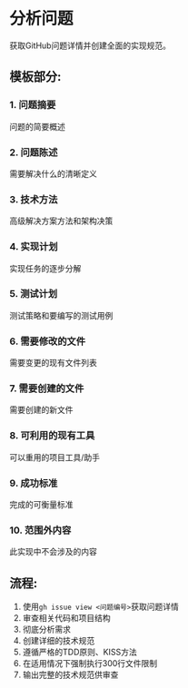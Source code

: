 # 分析问题

获取GitHub问题详情并创建全面的实现规范。

## 模板部分:

### 1. 问题摘要
问题的简要概述

### 2. 问题陈述  
需要解决什么的清晰定义

### 3. 技术方法
高级解决方案方法和架构决策

### 4. 实现计划
实现任务的逐步分解

### 5. 测试计划
测试策略和要编写的测试用例

### 6. 需要修改的文件
需要变更的现有文件列表

### 7. 需要创建的文件
需要创建的新文件

### 8. 可利用的现有工具
可以重用的项目工具/助手

### 9. 成功标准
完成的可衡量标准

### 10. 范围外内容
此实现中不会涉及的内容

## 流程:
1. 使用`gh issue view <问题编号>`获取问题详情
2. 审查相关代码和项目结构
3. 彻底分析需求
4. 创建详细的技术规范
5. 遵循严格的TDD原则、KISS方法
6. 在适用情况下强制执行300行文件限制
7. 输出完整的技术规范供审查
